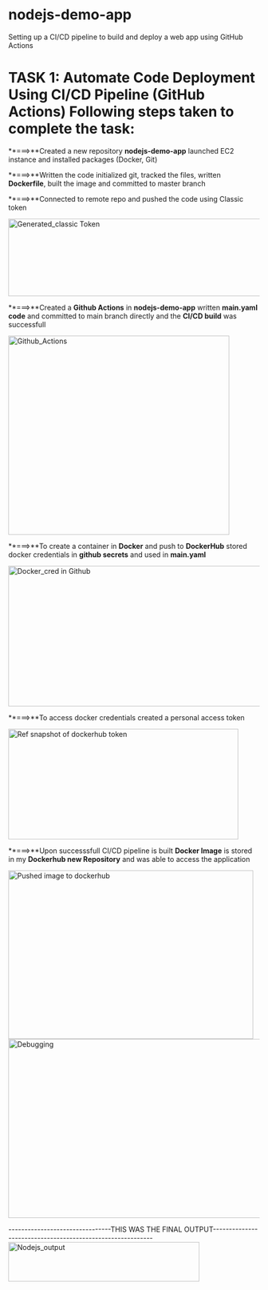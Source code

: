 # nodejs-demo-app
Setting up a CI/CD pipeline to build and deploy a web app using GitHub Actions

**TASK 1: Automate Code Deployment Using CI/CD Pipeline (GitHub Actions)**
Following steps taken to complete the task:
================================================

**===>**Created a new repository **nodejs-demo-app** launched EC2 instance and installed packages (Docker, Git)

**===>**Written the code initialized git, tracked the files, written **Dockerfile**, built the image and committed to master branch

**===>**Connected to remote repo and pushed the code using Classic token

<img width="636" height="155" alt="Generated_classic Token" src="https://github.com/user-attachments/assets/136a553d-6aa7-48d6-974b-472194add349" />

**===>**Created a **Github Actions** in **nodejs-demo-app** written **main.yaml code** and committed to main branch directly and the **CI/CD build** was successfull

<img width="443" height="398" alt="Github_Actions" src="https://github.com/user-attachments/assets/34d1a838-3222-43b0-991b-ce23e6352e7a" />

**===>**To create a container in **Docker** and push to **DockerHub** stored docker credentials in **github secrets** and used in **main.yaml**

<img width="866" height="281" alt="Docker_cred in Github" src="https://github.com/user-attachments/assets/6cb9afb8-98a2-416d-9336-d6b5846c6ba0" />

**===>**To access docker credentials created a personal access token

<img width="461" height="221" alt="Ref snapshot of dockerhub token" src="https://github.com/user-attachments/assets/999a6593-3265-4bee-8d72-2a845436ae51" />

**===>**Upon successsfull CI/CD pipeline is built **Docker Image** is stored in my **Dockerhub new Repository** and was able to access the application 

<img width="491" height="337" alt="Pushed image to dockerhub" src="https://github.com/user-attachments/assets/d56e4887-b033-4669-a50f-43c5de5bfb8d" />

<img width="818" height="358" alt="Debugging " src="https://github.com/user-attachments/assets/816bd276-5b53-4647-ae47-33b11ed6cb9a" />

--------------------------------THIS WAS THE FINAL OUTPUT-----------------------------------------------------------
<img width="383" height="79" alt="Nodejs_output" src="https://github.com/user-attachments/assets/cb4e3e4e-61d7-4ede-bfba-cad0ff64a528" />








